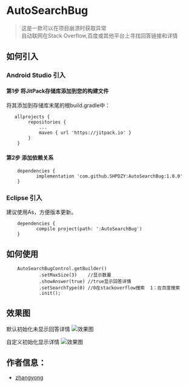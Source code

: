 # AutoSearchBug
> 这是一款可以在项目崩溃时获取异常  
自动联网在Stack Overflow,百度或其他平台上寻找回答链接和详情

## 如何引入

### Android Studio 引入

#### 第1步 将JitPack存储库添加到您的构建文件  
将其添加到存储库末尾的根build.gradle中：

       allprojects {
            repositories {
                ...
                maven { url 'https://jitpack.io' }
            }
        }
        
#### 第2步 添加依赖关系
    
        dependencies {
        	   implementation 'com.github.SHPDZY:AutoSearchBug:1.0.0'
        }
        	
        	
### Eclipse 引入
建议使用As，方便版本更新。

        dependencies {
               compile project(path: ':AutoSearchBug')
        }
    

## 如何使用
        
        AutoSearchBugControl.getBuilder()
                .setMaxSize(3)    //显示数量
                .showAnswer(true) //true显示回答详情
                .setSearchType(0) //0在stackoverflow搜索  1：在百度搜索
                .init();

## 效果图
默认初始化未显示回答详情
![效果图](http://blog.9aiplay.com/zb_users/upload/2018/07/20180703150844153060172493277.png)


自定义初始化显示详情
![效果图](http://blog.9aiplay.com/zb_users/upload/2018/07/20180703145628153060098854731.png)


## 作者信息：

* [zhangyong](http://9aiplay.com)
